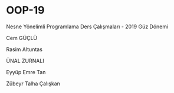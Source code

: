 ﻿# OOP-19
Nesne Yönelimli Programlama Ders Çalışmaları - 2019 Güz Dönemi

Cem GÜÇLÜ


Rasim Altuntas

ÜNAL  ZURNALI

Eyyüp Emre Tan


Zübeyr Talha Çalışkan
